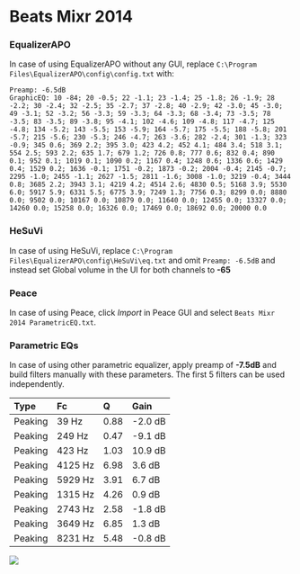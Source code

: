 # Beats Mixr 2014

### EqualizerAPO
In case of using EqualizerAPO without any GUI, replace `C:\Program Files\EqualizerAPO\config\config.txt`
with:
```
Preamp: -6.5dB
GraphicEQ: 10 -84; 20 -0.5; 22 -1.1; 23 -1.4; 25 -1.8; 26 -1.9; 28 -2.2; 30 -2.4; 32 -2.5; 35 -2.7; 37 -2.8; 40 -2.9; 42 -3.0; 45 -3.0; 49 -3.1; 52 -3.2; 56 -3.3; 59 -3.3; 64 -3.3; 68 -3.4; 73 -3.5; 78 -3.5; 83 -3.5; 89 -3.8; 95 -4.1; 102 -4.6; 109 -4.8; 117 -4.7; 125 -4.8; 134 -5.2; 143 -5.5; 153 -5.9; 164 -5.7; 175 -5.5; 188 -5.8; 201 -5.7; 215 -5.6; 230 -5.3; 246 -4.7; 263 -3.6; 282 -2.4; 301 -1.3; 323 -0.9; 345 0.6; 369 2.2; 395 3.0; 423 4.2; 452 4.1; 484 3.4; 518 3.1; 554 2.5; 593 2.2; 635 1.7; 679 1.2; 726 0.8; 777 0.6; 832 0.4; 890 0.1; 952 0.1; 1019 0.1; 1090 0.2; 1167 0.4; 1248 0.6; 1336 0.6; 1429 0.4; 1529 0.2; 1636 -0.1; 1751 -0.2; 1873 -0.2; 2004 -0.4; 2145 -0.7; 2295 -1.0; 2455 -1.1; 2627 -1.5; 2811 -1.6; 3008 -1.0; 3219 -0.4; 3444 0.8; 3685 2.2; 3943 3.1; 4219 4.2; 4514 2.6; 4830 0.5; 5168 3.9; 5530 6.0; 5917 5.9; 6331 5.5; 6775 3.9; 7249 1.3; 7756 0.3; 8299 0.0; 8880 0.0; 9502 0.0; 10167 0.0; 10879 0.0; 11640 0.0; 12455 0.0; 13327 0.0; 14260 0.0; 15258 0.0; 16326 0.0; 17469 0.0; 18692 0.0; 20000 0.0
```

### HeSuVi
In case of using HeSuVi, replace `C:\Program Files\EqualizerAPO\config\HeSuVi\eq.txt` and omit `Preamp:
-6.5dB` and instead set Global volume in the UI for both channels to **-65**

### Peace
In case of using Peace, click *Import* in Peace GUI and select `Beats Mixr 2014 ParametricEQ.txt`.

### Parametric EQs
In case of using other parametric equalizer, apply preamp of **-7.5dB** and build filters manually with
these parameters. The first 5 filters can be used independently.

| Type    | Fc      |    Q | Gain    |
|:--------|:--------|:-----|:--------|
| Peaking | 39 Hz   | 0.88 | -2.0 dB |
| Peaking | 249 Hz  | 0.47 | -9.1 dB |
| Peaking | 423 Hz  | 1.03 | 10.9 dB |
| Peaking | 4125 Hz | 6.98 | 3.6 dB  |
| Peaking | 5929 Hz | 3.91 | 6.7 dB  |
| Peaking | 1315 Hz | 4.26 | 0.9 dB  |
| Peaking | 2743 Hz | 2.58 | -1.8 dB |
| Peaking | 3649 Hz | 6.85 | 1.3 dB  |
| Peaking | 8231 Hz | 5.48 | -0.8 dB |

![](https://raw.githubusercontent.com/jaakkopasanen/AutoEq/master/results/innerfidelity/sbaf-serious/Beats%20Mixr%202014/Beats%20Mixr%202014.png)